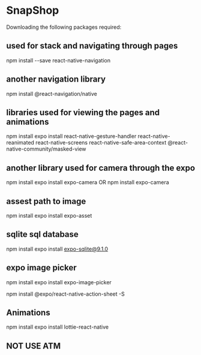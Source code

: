 # SnapShop

Downloading the following packages required:

## used for stack and navigating through pages

npm install --save react-native-navigation

## another navigation library

npm install @react-navigation/native

## libraries used for viewing the pages and animations

npm install expo install react-native-gesture-handler react-native-reanimated react-native-screens react-native-safe-area-context @react-native-community/masked-view

## another library used for camera through the expo

npm install expo install expo-camera
OR
npm install expo-camera

## assest path to image

npm install expo install expo-asset

## sqlite sql database

npm install expo install expo-sqlite@9.1.0

## expo image picker

npm install expo install expo-image-picker

npm install @expo/react-native-action-sheet -S

## Animations

npm install expo install lottie-react-native


## NOT USE ATM
<!-- ## measure text sizes and length

npm install react-native-text-size -->
